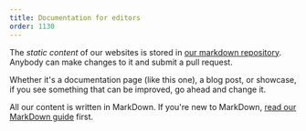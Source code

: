 ```yaml
---
title: Documentation for editors
order: 1130
---
```


The *static content* of our websites is 
stored in [our markdown repository](/reference/repos/markdown/). Anybody can make changes
to it and submit a pull request.

Whether it's a documentation page (like this one), a blog post, or showcase, 
if you see something that can be improved, go ahead and change it.

<Note>

All our content is written in MarkDown. If you're new to 
MarkDown, [read our MarkDown guide](/guides/markdown/) first.

</Note>

<ReadMore />
